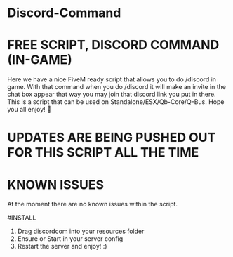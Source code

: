 # Discord-Command

# FREE SCRIPT, DISCORD COMMAND (IN-GAME)

Here we have a nice FiveM ready script that allows you to do /discord in game.  With that command when you do /discord it will make an invite in the chat box appear that way you may join that discord link you put in there.  This is a script that can be used on Standalone/ESX/Qb-Core/Q-Bus.  Hope you all enjoy! 🙂

# UPDATES ARE BEING PUSHED OUT FOR THIS SCRIPT ALL THE TIME

# KNOWN ISSUES

At the moment there are no known issues within the script.

#INSTALL

1) Drag discordcom into your resources folder
2) Ensure or Start in your server config
3) Restart the server and enjoy! :)

